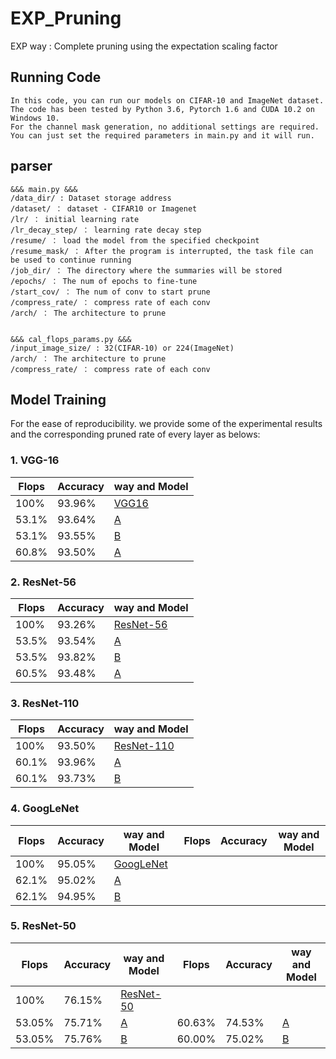 # EXP_Pruning
EXP way : Complete pruning using the expectation scaling factor

## Running Code

    In this code, you can run our models on CIFAR-10 and ImageNet dataset. The code has been tested by Python 3.6, Pytorch 1.6 and CUDA 10.2 on Windows 10.
    For the channel mask generation, no additional settings are required. You can just set the required parameters in main.py and it will run.

## parser
```shell
&&& main.py &&&
/data_dir/ : Dataset storage address
/dataset/ ： dataset - CIFAR10 or Imagenet
/lr/ ： initial learning rate
/lr_decay_step/ ： learning rate decay step
/resume/ ： load the model from the specified checkpoint
/resume_mask/ ： After the program is interrupted, the task file can be used to continue running
/job_dir/ ： The directory where the summaries will be stored
/epochs/ ： The num of epochs to fine-tune
/start_cov/ ： The num of conv to start prune
/compress_rate/ ： compress rate of each conv
/arch/ ： The architecture to prune


&&& cal_flops_params.py &&&
/input_image_size/ : 32(CIFAR-10) or 224(ImageNet)
/arch/ ： The architecture to prune
/compress_rate/ ： compress rate of each conv
```

## Model Training

For the ease of reproducibility. we provide some of the experimental results and the corresponding pruned rate of every layer as belows:

### 1. VGG-16

| Flops     | Accuracy  |way and Model                |
|-----------|-----------|-----------------------------|
| 100%      | 93.96%    |[VGG16](https://drive.google.com/file/d/1q_uzAvsAPyQxdaeYWy9NkpnRxwWRr_zc/view?usp=sharing)
| 53.1%     | 93.64%    |[A](https://drive.google.com/file/d/1S4he_cv9NGbtT3HL13uQ5qZQ5_r_3W9N/view?usp=sharing)|
| 53.1%     | 93.55%    |[B](https://drive.google.com/file/d/1Df7LM3kNULiqhT97TXgAlcvqETcJXwzK/view?usp=sharing)| 
| 60.8%     | 93.50%    |[A](https://drive.google.com/file/d/1qs1cFQBko9HdNno7XeybT7xVTPH-hAGl/view?usp=sharing)| 


### 2. ResNet-56

| Flops     | Accuracy  |way and Model                |
|-----------|-----------|-----------------------------|
| 100%      | 93.26%    |[ResNet-56](https://drive.google.com/file/d/1WE83j7rlKlCp-tslSL6hS-d_mJe4ZQ2r/view?usp=sharing)
| 53.5%     | 93.54%    |[A](https://drive.google.com/file/d/1WhW7O0-GDvZCLpwvXdCLVWK5kddgk94z/view?usp=sharing)|
| 53.5%     | 93.82%    |[B](https://drive.google.com/file/d/1qs1cFQBko9HdNno7XeybT7xVTPH-hAGl/view?usp=sharing)|
| 60.5%     | 93.48%    |[A](https://drive.google.com/file/d/1qs1cFQBko9HdNno7XeybT7xVTPH-hAGl/view?usp=sharing)|


### 3. ResNet-110

| Flops     | Accuracy  |way and Model                |
|-----------|-----------|-----------------------------|
| 100%      | 93.50%    |[ResNet-110](https://drive.google.com/file/d/1YhJHzSBiCsQcNIdamI2_GzclpXvSXcPG/view?usp=sharing)
| 60.1%     | 93.96%    |[A](https://drive.google.com/file/d/1qTeTYPiyVZCPaEhzH1z_HvDyKlWuQtoF/view?usp=sharing)|
| 60.1%     | 93.73%    |[B](https://drive.google.com/file/d/1UNPm5DWO8JYZGtbWAmELVkjb5UDcamem/view?usp=sharing)|


### 4. GoogLeNet

| Flops     | Accuracy  |way and Model                | Flops     | Accuracy  |way and Model                |
|-----------|-----------|-----------------------------|-----------|-----------|-----------------------------|
| 100%      | 95.05%    |[GoogLeNet](https://drive.google.com/file/d/1TXF2OUwkUUWBVAj5Q-QRRO2ZNVRcdmqB/view?usp=sharing)
| 62.1%     | 95.02%    |[A](https://drive.google.com/file/d/19N_maLGWQAlO4m_S77Qm4m791oMoe4ha/view?usp=sharing)|
| 62.1%     | 94.95%    |[B](https://drive.google.com/file/d/1woyidXT9O-TQHiieEUrSu7UTbxVPkvtA/view?usp=sharing)|


### 5. ResNet-50

| Flops     | Accuracy  |way and Model                | Flops     | Accuracy  |way and Model                |
|-----------|-----------|-----------------------------|-----------|-----------|-----------------------------|
| 100%      | 76.15%    |[ResNet-50](https://drive.google.com/file/d/1H8MlYJCSLmjJOaLjSBMCeh5zfN2bEYT9/view?usp=sharing)
| 53.05%    |  75.71%    |[A](https://drive.google.com/file/d/1qZsJibWGkZTp6AiVOt_OrLZz-_crKYEo/view?usp=sharing)| 60.63%     | 74.53%    |[A](https://drive.google.com/file/d/1A9JiEkOXTKbezOscs5_crf3rvio5HSIz/view?usp=sharing)
| 53.05%    |  75.76%    |[B](https://drive.google.com/file/d/12J-HEY1CMqREsfQEMNfiYpw7ON90WuF8/view?usp=sharing)| 60.00%     | 75.02%    |[B](https://drive.google.com/file/d/1kEAO46J2j5k6wnMeh9dKh-EvdaDd0M6C/view?usp=sharing)







